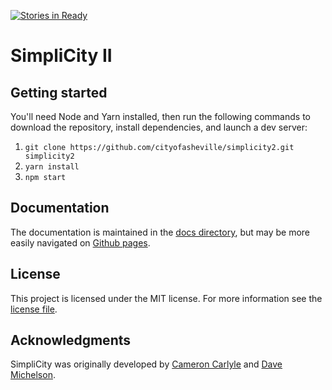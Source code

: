 [![Stories in Ready](https://badge.waffle.io/cityofasheville/simplicity2.png?label=ready&title=Ready)](https://waffle.io/cityofasheville/simplicity2)
# SimpliCity II

## Getting started
You'll need Node and Yarn installed, then run the following commands to download the repository, install dependencies, and launch a dev server:

1.  `git clone https://github.com/cityofasheville/simplicity2.git simplicity2`
2.  `yarn install` 
3.  `npm start`

## Documentation
The documentation is maintained in the [docs directory](./docs), but may be more easily navigated on [Github pages](https://cityofasheville.github.io/simplicity2).

## License

This project is licensed under the MIT license. For more information see the [license file](./LICENSE.md).

## Acknowledgments

SimpliCity was originally developed by [Cameron Carlyle](https://github.com/carlyleec) and [Dave Michelson](https://github.com/daveism).
